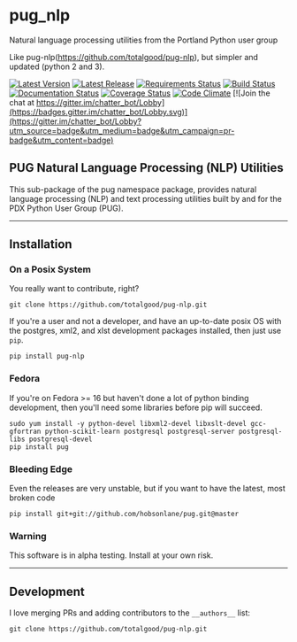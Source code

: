 # pug_nlp

Natural language processing utilities from the Portland Python user group

Like pug-nlp(https://github.com/totalgood/pug-nlp), but simpler and updated (python 2 and 3).

[![Latest Version](https://img.shields.io/pypi/v/pug_nlp.svg)](https://pypi.python.org/pypi/pug_nlp/)
[![Latest Release](https://badge.fury.io/py/pug_nlp.svg)](https://pypi.python.org/pypi/pug_nlp/)
[![Requirements Status](https://requires.io/github/totalgood/pug_nlp/requirements.svg?branch=master)](https://requires.io/github/totalgood/pug_nlp/requirements/?branch=master)
[![Build Status](https://travis-ci.org/totalgood/pug-nlp.svg?branch=master "Travis Build & Test Status")](https://travis-ci.org/totalgood/pug_nlp)
[![Documentation Status](https://readthedocs.org/projects/chatterbot/badge/?version=stable)](http://chatterbot.readthedocs.io/en/stable/?badge=stable)
[![Coverage Status](https://img.shields.io/coveralls/totalgood/pug_nlp.svg)](https://coveralls.io/r/totalgood/pug_nlp)
[![Code Climate](https://codeclimate.com/github/totalgood/pug_nlp/badges/gpa.svg)](https://codeclimate.com/github/totalgood/pug_nlp)
[![Join the chat at https://gitter.im/chatter_bot/Lobby](https://badges.gitter.im/chatter_bot/Lobby.svg)](https://gitter.im/chatter_bot/Lobby?utm_source=badge&utm_medium=badge&utm_campaign=pr-badge&utm_content=badge)


## PUG Natural Language Processing (NLP) Utilities

This sub-package of the pug namespace package, provides natural language processing (NLP) and text processing utilities built by and for the PDX Python User Group (PUG).

---

## Installation

### On a Posix System

You really want to contribute, right?

    git clone https://github.com/totalgood/pug-nlp.git

If you're a user and not a developer, and have an up-to-date posix OS with the postgres, xml2, and xlst development packages installed, then just use `pip`.

    pip install pug-nlp

### Fedora

If you're on Fedora >= 16 but haven't done a lot of python binding development, then you'll need some libraries before pip will succeed.

    sudo yum install -y python-devel libxml2-devel libxslt-devel gcc-gfortran python-scikit-learn postgresql postgresql-server postgresql-libs postgresql-devel
    pip install pug

### Bleeding Edge

Even the releases are very unstable, but if you want to have the latest, most broken code

    pip install git+git://github.com/hobsonlane/pug.git@master

### Warning

This software is in alpha testing.  Install at your own risk.

---

## Development

I love merging PRs and adding contributors to the `__authors__` list:

    git clone https://github.com/totalgood/pug-nlp.git


